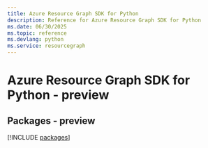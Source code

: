 ```yaml
---
title: Azure Resource Graph SDK for Python
description: Reference for Azure Resource Graph SDK for Python
ms.date: 06/30/2025
ms.topic: reference
ms.devlang: python
ms.service: resourcegraph
---
```

# Azure Resource Graph SDK for Python - preview
## Packages - preview
[!INCLUDE [packages](resource-graph-index.md)]